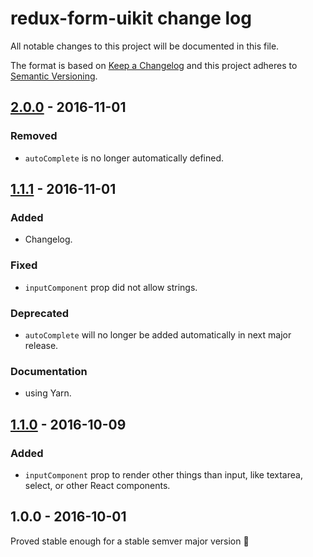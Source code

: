 # redux-form-uikit change log

All notable changes to this project will be documented in this file.

The format is based on [Keep a Changelog](http://keepachangelog.com/)
and this project adheres to [Semantic Versioning](http://semver.org/).

## [2.0.0] - 2016-11-01
### Removed
* `autoComplete` is no longer automatically defined.

## [1.1.1] - 2016-11-01
### Added
* Changelog.

### Fixed
* `inputComponent` prop did not allow strings.

### Deprecated
* `autoComplete` will no longer be added automatically in next major release.

### Documentation
* using Yarn.

## [1.1.0] - 2016-10-09
### Added
* `inputComponent` prop to render other things than input, like textarea, select, or other React components.

## 1.0.0 - 2016-10-01

Proved stable enough for a stable semver major version 💃

[Unreleased]: https://github.com/stipsan/redux-form-uikit/compare/v2.0.0...HEAD
[2.0.0]: https://github.com/stipsan/redux-form-uikit/compare/v1.1.1...v2.0.0
[1.1.1]: https://github.com/stipsan/redux-form-uikit/compare/v1.1.0...v1.1.1
[1.1.0]: https://github.com/stipsan/redux-form-uikit/compare/v1.0.0...v1.1.0

